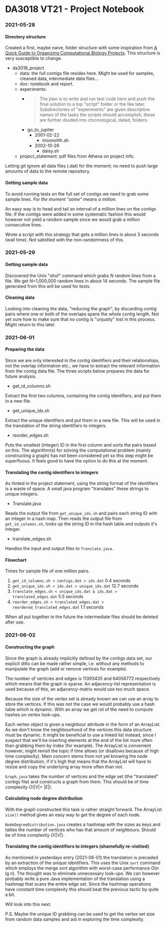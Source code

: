 # DA3018 VT21 - Project Notebook

### 2021-05-28

#### Directory structure

Created a first, maybe naive, folder structure with some inspiration from [A Quick Guide to Organizing Computational Biology Projects](https://journals.plos.org/ploscompbiol/article?id=10.1371/journal.pcbi.1000424).
This structure is very susceptible to change.

* da3018_project
    * data: the full contigs file resides here. Might be used for samples, cleaned data, intermediate data files...
    * doc: notebook and report.
    * experiments:
        *  > The plan is to write and run test code here and push the final solution to a top "script" folder or the like later.
           > Subdirectories of "experiments" are given descriptive names of the tasks the scripts should accomplish, these are further divided into chronological, dated, folders:
        * go_to_jupiter
            * 2001-02-22
                * moonolith.sh
            * 2002-10-26
                * daisy.sh
    * project_statement: pdf files from Athena on project info.

Letting git ignore all data files (.dat) for the moment; no need to push large amounts of data to the remote repository.

#### Getting sample data

To avoid running tests on the full set of contigs we need to grab some sample lines.
*For the moment "some" means a million.*

An easy way is to head and tail an interval of a million lines on the contigs file.
If the contigs were added in some systematic fashion this would however not yield a random sample
since we would grab a million consecutive lines.

Wrote a script with this strategy that gets a million lines in about 3 seconds (wall time).
Not satisfied with the non-randomness of this.

### 2021-05-29

#### Getting sample data

Discovered the Unix "shuf" command which grabs *N* random lines from a file.
We get *N*=1,000,000 random lines in about 14 seconds. The sample file generated
from this will be used for tests.

#### Cleaning data

Looking into cleaning the data, "reducing the graph", by discarding
contig pairs where one or both of the overlaps spans the whole contig length.
Not yet sure how to make sure that no contig is "unjustly" lost in this process.
Might return to this later.

### 2021-06-01

#### Preparing the data

Since we are only interested in the contig identifiers and their relationships,
not the overlap information etc., we have to extract the relevant information
from the contig data file. The three scripts below prepares the data for
future analysis.

* get_id_columns.sh

Extract the first two columns, containing the contig identifiers, and
put them in a new file.

* get_unique_ids.sh

Extract the unique identifiers and put them in a new file. This will be used in
the translation of the string identifiers to integers.

* reorder_edges.sh

Puts the smallest (integer) ID in the first column and sorts the pairs based
on this. The algorithm(s) for solving the computational problem (mainly
constructing a graph) has not been considered yet so this step might be
superfluous. It feels good to have the option to do this at the moment.


#### Translating the contig identifiers to integers

As hinted in the project statement, using the string format of the identifiers
is a waste of space. A small java program "translates" these strings to unique
integers.

* Translate.java

Reads the output file from `get_unique_ids.sh` and pairs each string ID with
an integer in a hash map. Then reads the output file from `get_id_columns.sh`,
looks up the string ID in the hash table and outputs it's integer.

* translate_edges.sh

Handles the input and output files to `Translate.java`.

#### Flowchart

Times for sample file of one million pairs.

1. `get_id_columns.sh < contigs.dat > ids.dat`    0.4 seconds
2. `get_unique_ids.sh < ids.dat > unique_ids.dat`   12.7 seconds
3. `translate_edges.sh < unique_ids.dat & ids.dat > translated_edges.dat`     5.5 seconds
4. `reorder_edges.sh < translated_edges.dat > reordered_translated_edges.dat`   1.1 seconds

When all put together in the future the intermediate files should be deleted
after use.

### 2021-06-02

#### Constructing the graph

Since the graph is already implicitly defined by the contigs data set, our
explicit ditto can be made rather simple, i.e. without any methods to
manipulate the graph (add or remove vertices for example).

The number of verticies and edges is 11393435 and 64056772 respectively which
means that the graph is sparse. An adjacency-list representation is used
because of this, an adjacency-matrix would use too much space.

Because the size of the vertex set is already known we can use an array to
store the vertices. If this was not the case we would probably use a hash table
which is dynamic. With an array we get rid of the need to compute hashes on
vertex look-ups.

Each vertex object is given a neighbour attribute in the form of an ArrayList.
As we don't know the neighbourhood of the vertices this data structure must be
dynamic. It might be beneficial to use a linked list instead, since I suspect
that we'll be inserting elements at the end of the list more often than
grabbing them by index (for example). The ArrayList is convenient however,
might revisit the topic if time allows (or disallows because of high time
complexity).
Main concern stems from not yet knowing the node degree
distribution, if it's high that means that the ArrayList will have to resize
and copy the underlying array more often than not.

`Graph.java` takes the number of vertices and the edge set (the "translated"
contigs file) and constructs a graph from them. This should be of time
complexity *O*(|_V_|+ |_E_|).

#### Calculating node degree distribution

With the graph constructed this task is rather straight forward. The ArrayList
`size()` method gives an easy way to get the degree of each node.

`NodeDegreeDistribution.java` creates a hashmap with the sizes as keys and
tallies the number of vertices who has that amount of neighbours.
Should be of time complexity *O*(|_V_|).

#### Translating the contig identifiers to integers (shamefully re-visitied)

As mentioned in yesterdays entry (2021-06-01) the translation is preceded by
an extraction of the unique identifiers. This uses the Unix `sort` command
which employs the merge sort algorithm with worst-case performance
*O*(_n_ lg _n_). The thought was to eliminate unnecessary look-ups.
We can however probably write a pure Java implementation of the translation
using a hashmap that scans the entire edge set. Since the hashmap operations
have constant time complexity this should beat the previous tactic by quite a
bit.

Will look into this next.

P.S. Maybe the unique ID grabbing can be used to get the vertex set size from
random data samples and aid in exploring the time complexity.
